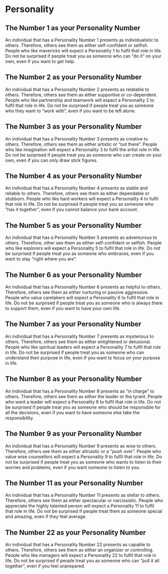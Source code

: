# Personality

## The Number 1 as your Personality Number

An individual that has a Personality Number 1 presents as individualistic to others. Therefore, others see them as either self-confident or selfish. People who like mavericks will expect a Personality 1 to fulfil that role in life. Do not be surprised if people treat you as someone who can “do it” on your own, even if you want to get help.

## The Number 2 as your Personality Number

An individual that has a Personality Number 2 presents as relatable to others. Therefore, others see them as either supportive or co-dependent. People who like partnership and teamwork will expect a Personality 2 to fulfil that role in life. Do not be surprised if people treat you as someone who they want to “work with”, even if you want to be left alone.

## The Number 3 as your Personality Number

An individual that has a Personality Number 3 presents as creative to others. Therefore, others see them as either artistic or “out there”. People who like imagination will expect a Personality 3 to fulfil the artist role in life. Do not be surprised if people treat you as someone who can create on your own, even if you can only draw stick figures.

## The Number 4 as your Personality Number

An individual that has a Personality Number 4 presents as stable and reliable to others. Therefore, others see them as either dependable or stubborn. People who like hard workers will expect a Personality 4 to fulfil that role in life. Do not be surprised if people treat you as someone who “has it together”, even if you cannot balance your bank account.

## The Number 5 as your Personality Number

An individual that has a Personality Number 5 presents as adventurous to others. Therefore, other see them as either self-confident or selfish. People who like explorers will expect a Personality 5 to fulfil that role in life. Do not be surprised if people treat you as someone who embraces, even if you want to stay “right where you are”.

## The Number 6 as your Personality Number

An individual that has a Personality Number 6 presents as helpful to others. Therefore, others see them as either nurturing or passive aggressive. People who value caretakers will expect a Personality 6 to fulfil that role in life. Do not be surprised if people treat you as someone who is always there to support them, even if you want to have your own life.

## The Number 7 as your Personality Number

An individual that has a Personality Number 7 presents as mysterious to others. Therefore, others see them as either enlightened or delusional. People who like spiritual leaders will expect a Personality 7 to fulfil that role in life. Do not be surprised if people treat you as someone who can understand their purpose in life, even if you want to focus on your purpose in life.

## The Number 8 as your Personality Number

An individual that has a Personality Number 8 presents as “in charge” to others. Therefore, others see them as either the leader or the tyrant. People who want a leader will expect a Personality 8 to fulfil that role in life. Do not be surprised if people treat you as someone who should be responsible for all the decisions, even if you want to have someone else take the responsibility.

## The Number 9 as your Personality Number

An individual that has a Personality Number 9 presents as wise to others. Therefore, others see them as either altruistic or a “push over”. People who value wise counsellors will expect a Personality 9 to fulfil that role in life. Do not be surprised if people treat you as someone who wants to listen to their worries and problems, even if you want someone to listen to you.

## The Number 11 as your Personality Number

An individual that has a Personality Number 11 presents as stellar to others. Therefore, others see them as either spectacular or narcissistic. People who appreciate the highly talented person will expect a Personality 11 to fulfil that role in life. Do not be surprised if people treat them as someone special and amazing, even if they feel average.

## The Number 22 as your Personality Number

An individual that has a Personality Number 22 presents as capable to others. Therefore, others see them as either an organizer or controlling. People who like managers will expect a Personality 22 to fulfil that role in life. Do not be surprised if people treat you as someone who can “pull it all together”, even if you feel unprepared.
